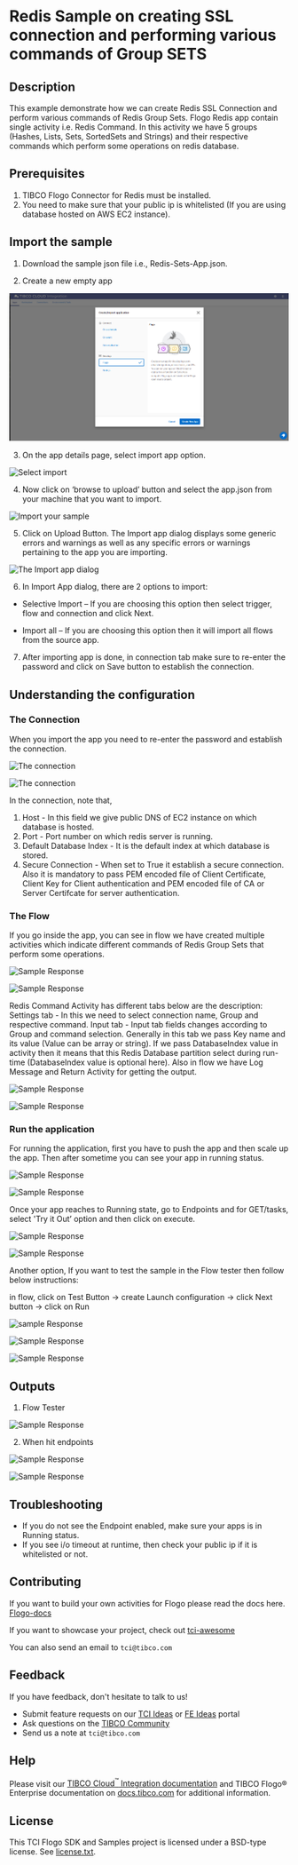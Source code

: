# Redis Sample on creating SSL connection and performing various commands of Group SETS


## Description

This example demonstrate how we can create Redis SSL Connection and perform various commands of Redis Group Sets.
Flogo Redis app contain single activity i.e. Redis Command. In this activity we have 5 groups (Hashes, Lists, Sets, SortedSets and Strings) and their respective commands which perform some operations on redis database. 

## Prerequisites

1. TIBCO Flogo Connector for Redis must be installed.
2. You need to make sure that your public ip is whitelisted (If you are using database hosted on AWS EC2 instance).

## Import the sample

1. Download the sample json file i.e., Redis-Sets-App.json.

2. Create a new empty app

![Create an app](../../../import-screenshots/Redis_screenshot/1.png)

3. On the app details page, select import app option.

![Select import](../../import-screenshots/Redis_screenshot/2.png)

4. Now click on ‘browse to upload’ button and select the app.json from your machine that you want to import.

![Import your sample](../../import-screenshots/Redis_screenshot/3.png)

5. Click on Upload Button. The Import app dialog displays some generic errors and warnings as well as any specific errors or warnings pertaining to the app you are importing.

![The Import app dialog](../../import-screenshots/Redis_screenshot/4.png)

6. In Import App dialog, there are 2 options to import:

* Selective Import – If you are choosing this option then select trigger, flow and connection and click Next.

* Import all – If you are choosing this option then it will import all flows from the source app.

7. After importing app is done, in connection tab make sure to re-enter the password and click on Save button to establish the connection.

## Understanding the configuration

### The Connection

When you import the app you need to re-enter the password and establish the connection.

![The connection](../../import-screenshots/Redis_screenshot/5.png)

![The connection](../../import-screenshots/Redis_screenshot/6.png)

In the connection, note that,
1. Host - In this field we give public DNS of EC2 instance on which database is hosted.
2. Port - Port number on which redis server is running.
3. Default Database Index - It is the default index at which database is stored.
4. Secure Connection - When set to True it establish a secure connection. 
Also it is mandatory to pass PEM encoded file of Client Certificate, Client Key for Client authentication and PEM encoded file of CA or Server Certifcate for server authentication.

### The Flow

If you go inside the app, you can see in flow we have created multiple activities which indicate different commands of Redis Group Sets that perform some operations.

![Sample Response](../../import-screenshots/Redis_screenshot/7.png)

![Sample Response](../../import-screenshots/Redis_screenshot/8.png)

Redis Command Activity has different tabs below are the description:
Settings tab - In this we need to select connection name, Group and respective command.
Input tab - Input tab fields changes according to Group and command selection. Generally in this tab we pass Key name and its value (Value can be array or string).
If we pass DatabaseIndex value in activity then it means that this Redis Database partition select during run-time (DatabaseIndex value is optional here).
Also in flow we have Log Message and Return Activity for getting the output.

![Sample Response](../../import-screenshots/Redis_screenshot/9.png)

![Sample Response](../../import-screenshots/Redis_screenshot/10.png)

### Run the application

For running the application, first you have to push the app and then scale up the app.
Then after sometime you can see your app in running status.

![Sample Response](../../import-screenshots/Redis_screenshot/11.png)

![Sample Response](../../import-screenshots/Redis_screenshot/12.png)

Once your app reaches to Running state, go to Endpoints and for GET/tasks, select 'Try it Out’ option and then click on execute.

![Sample Response](../../import-screenshots/Redis_screenshot/13.png)

![Sample Response](../../import-screenshots/Redis_screenshot/14.png)

Another option, If you want to test the sample in the Flow tester then follow below instructions:
 
in flow, click on Test Button -> create Launch configuration -> click Next button -> click on Run

![sample Response](../../import-screenshots/Redis_screenshot/15.png)

![Sample Response](../../import-screenshots/Redis_screenshot/16.png)

![Sample Response](../../import-screenshots/Redis_screenshot/17.png)

## Outputs

1. Flow Tester

![Sample Response](../../import-screenshots/Redis_screenshot/18.png)

2. When hit endpoints

![Sample Response](../../import-screenshots/Redis_screenshot/19.png)

![Sample Response](../../import-screenshots/Redis_screenshot/20.png)


## Troubleshooting

* If you do not see the Endpoint enabled, make sure your apps is in Running status.
* If you see i/o timeout at runtime, then check your public ip if it is whitelisted or not.

## Contributing

If you want to build your own activities for Flogo please read the docs here. [Flogo-docs](https://tibcosoftware.github.io/flogo/)

If you want to showcase your project, check out [tci-awesome](https://github.com/TIBCOSoftware/tci-awesome)

You can also send an email to `tci@tibco.com`

## Feedback

If you have feedback, don't hesitate to talk to us!

* Submit feature requests on our [TCI Ideas](https://ideas.tibco.com/?project=TCI) or [FE Ideas](https://ideas.tibco.com/?project=FE) portal
* Ask questions on the [TIBCO Community](https://community.tibco.com/answers/product/344006)
* Send us a note at `tci@tibco.com`

## Help

Please visit our [TIBCO Cloud<sup>&trade;</sup> Integration documentation](https://integration.cloud.tibco.com/docs/) and TIBCO Flogo® Enterprise documentation on [docs.tibco.com](https://docs.tibco.com/) for additional information.

## License

This TCI Flogo SDK and Samples project is licensed under a BSD-type license. See [license.txt](license.txt).

